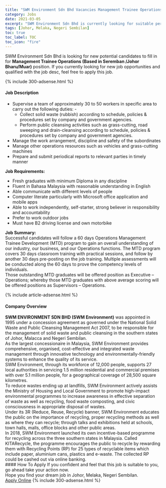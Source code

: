 ```yaml
---
title: "SWM Environment Sdn Bhd Vacancies Management Trainee Operations (Based in Seremban /Johor Bharu/Muar)" 
category: Jobs 
date: 2021-03-05 
excerpt: "SWM Environment Sdn Bhd is currently looking for suitable person to fill in the Management Trainee Operations (Based in Seremban /Johor Bharu/Muar) which based in Johor, Melaka, Negeri Sembilan" 
tags: [Johor, Melaka, Negeri Sembilan] 
toc: true 
toc_label: TOC 
toc_icon: "fire" 
--- 
```


<p>SWM Environment Sdn Bhd is looking for new potential candidates to fill in for <b>Management Trainee Operations (Based in Seremban /Johor Bharu/Muar)</b> position. If you currently looking for new job opportunities and qualified with the job desc, feel free to apply this job.
</p>{% include 300-adsense.html %} 
<div><div><h4>Job Description</h4></div><div><div><span><div><ul><li><div>Supervise a team of approximately 30 to 50 workers in specific area to carry out the following duties: -</div><ul><li><div>Collect solid waste (rubbish) according to schedule, policies &amp; procedures set by company and government agencies.</div></li><li><div>Perform public cleansing activities such as grass-cutting, road sweeping and drain-cleansing according to schedule, policies &amp; procedures set by company and government agencies.</div></li></ul></li><li><div>Manage the work arrangement, discipline and safety of the subordinates</div></li><li><div>Manage other operations resources such as vehicles and grass-cutting machines</div></li><li><div>Prepare and submit periodical reports to relevant parties in timely manner</div></li></ul><div><strong>Job Requirements:</strong></div><div><ul><li><div>Fresh graduates with minimum Diploma in any discipline</div></li><li><div>Fluent in Bahasa Malaysia with reasonable understanding in English</div></li><li><div>Able communicate with different levels of people</div></li><li><div>Computer literate particularly with Microsoft office application and mobile apps</div></li><li><div>Able to work independently, self-starter, strong believer in responsibility and accountability</div></li><li><div>Prefer to work outdoor jobs</div></li><li><div>Must have B2 driving license and own motorbike</div></li></ul></div><ul></ul><div><div><div><strong>Job Summary:</strong></div><div>Successful candidates will follow a 60 days Operations Management Trainee Development (MTD) program to gain an overall understanding of our industry, our business, and our Operations functions. The MTD program covers 30 days classroom training with practical sessions, and follow by another 30 days pre-posting on the job training. Multiple assessments will be conducted along the 60 days to prove the competency levels of individuals.</div><div>Those outstanding MTD graduates will be offered position as Executive &#8211; Operations; whereby those MTD graduates with above average scoring will be offered positions as Supervisors &#8211; Operations.</div></div></div><ul></ul></div></span></div></div></div> 
{% include article-adsense.html %} 
<div><div><h4>Company Overview</h4></div><div><div><span><div><div>
<strong>SWM ENVIRONMENT SDN BHD (SWM Environment)</strong> was appointed in 1995 under a concession agreement as governed under the National Solid Waste and Public Cleansing Management Act 2007, to be responsible for the management of solid waste and public cleansing in the southern states of Johor, Malacca and Negeri Sembilan.</div>
<div>
	As the largest concessionaire in Malaysia, SWM Environment provides comprehensive, organised, cost-effective and integrated waste management through innovative technology and environmentally-friendly systems to enhance the quality of its service.</div>
<div>
	SWM Environment, through its workforce of 12,000 people, supports 27 local authorities in servicing 1.5 million residential and commercial premises with over 5.1 million people, for a geographical coverage of 28,500 square kilometres.</div>
<div>
	To reduce wastes ending up at landfills, SWM Environment actively assists the Ministry of Housing and Local Government to promote high-impact environmental programmes to increase awareness in effective separation&#160; of waste as well as recycling, food waste composting, and civic consciousness in appropriate disposal of wastes.</div>
<div>
	Under its 3R (Reduce, Reuse, Recycle) banner, SWM Environment educates the public on the importance of recycling, proper recycling methods as well as where they can recycle; through talks and exhibitions held at schools, town halls, malls, office blocks and other public areas.</div>
<div>
	In 2018, SWM Environment launched its own incentive-based programme for recycling across the three southern states in Malaysia. Called KITARecycle, the programme encourages the public to recycle by rewarding them with Recycling Points (RP) for 25 types of recyclable items which include paper, aluminium cans, plastics and e-waste. The collected RP could be cashed out via online banking.&#160;</div></div></span></div></div></div> 
#### How To Apply 
If you confident and feel that this job is suitable to you, go ahead take your action now. <br/> 
Hope you find your dream job in Johor, Melaka, Negeri Sembilan. <br/> 
<a href="https://www.jobstreet.com.my/en/job/management-trainee-operations-based-in-seremban-johor-bharu-muar-4496796?jobId=jobstreet-my-job-4496796&" class="btn btn--info" target="_blank" rel="nofollow noopenner">Apply Online</a> 
{% include 300-adsense.html %} 